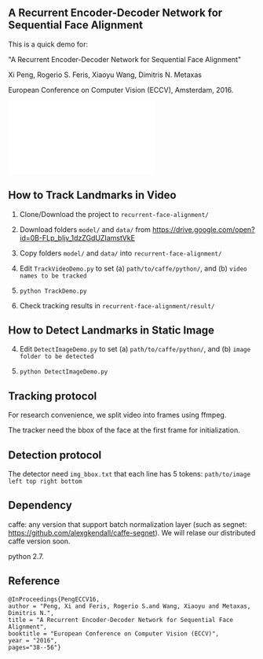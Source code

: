 ## A Recurrent Encoder-Decoder Network for Sequential Face Alignment
This is a quick demo for:

"A Recurrent Encoder-Decoder Network for Sequential Face Alignment"

Xi Peng, Rogerio S. Feris, Xiaoyu Wang, Dimitris N. Metaxas

European Conference on Computer Vision (ECCV), Amsterdam, 2016.

![Alt text](data/fig/1.pdf?raw=true "Overview of the recurrent encoder-decoder network")

## How to Track Landmarks in Video
1. Clone/Download the project to ```recurrent-face-alignment/```

2. Download folders ```model/``` and ```data/``` from https://drive.google.com/open?id=0B-FLp_bljv_1dzZGdUZIamstVkE

3. Copy folders ```model/``` and ```data/``` into ```recurrent-face-alignment/```

4. Edit ```TrackVideoDemo.py``` to set (a) ```path/to/caffe/python/```, and (b) ```video names to be tracked``` 

5. ```python TrackDemo.py```

6. Check tracking results in ```recurrent-face-alignment/result/```

## How to Detect Landmarks in Static Image

4. Edit ```DetectImageDemo.py``` to set (a) ```path/to/caffe/python/```, and (b) ```image folder to be detected``` 

5. ```python DetectImageDemo.py```


## Tracking protocol
For research convenience, we split video into frames using ffmpeg.

The tracker need the bbox of the face at the first frame for initialization. 

## Detection protocol
The detector need ```img_bbox.txt``` that each line has 5 tokens: ```path/to/image left top right bottom```

## Dependency
caffe: any version that support batch normalization layer (such as segnet: https://github.com/alexgkendall/caffe-segnet). We will relase our distributed caffe version soon.

python 2.7.

## Reference
```
@InProceedings{PengECCV16,
author = "Peng, Xi and Feris, Rogerio S.and Wang, Xiaoyu and Metaxas, Dimitris N.",
title = "A Recurrent Encoder-Decoder Network for Sequential Face Alignment",
booktitle = "European Conference on Computer Vision (ECCV)",
year = "2016",
pages="38--56"}
```
